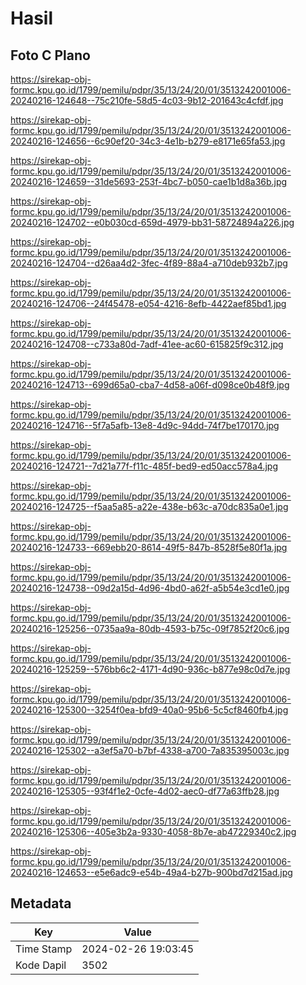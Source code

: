 # Hasil

## Foto C Plano

https://sirekap-obj-formc.kpu.go.id/1799/pemilu/pdpr/35/13/24/20/01/3513242001006-20240216-124648--75c210fe-58d5-4c03-9b12-201643c4cfdf.jpg

https://sirekap-obj-formc.kpu.go.id/1799/pemilu/pdpr/35/13/24/20/01/3513242001006-20240216-124656--6c90ef20-34c3-4e1b-b279-e8171e65fa53.jpg

https://sirekap-obj-formc.kpu.go.id/1799/pemilu/pdpr/35/13/24/20/01/3513242001006-20240216-124659--31de5693-253f-4bc7-b050-cae1b1d8a36b.jpg

https://sirekap-obj-formc.kpu.go.id/1799/pemilu/pdpr/35/13/24/20/01/3513242001006-20240216-124702--e0b030cd-659d-4979-bb31-58724894a226.jpg

https://sirekap-obj-formc.kpu.go.id/1799/pemilu/pdpr/35/13/24/20/01/3513242001006-20240216-124704--d26aa4d2-3fec-4f89-88a4-a710deb932b7.jpg

https://sirekap-obj-formc.kpu.go.id/1799/pemilu/pdpr/35/13/24/20/01/3513242001006-20240216-124706--24f45478-e054-4216-8efb-4422aef85bd1.jpg

https://sirekap-obj-formc.kpu.go.id/1799/pemilu/pdpr/35/13/24/20/01/3513242001006-20240216-124708--c733a80d-7adf-41ee-ac60-615825f9c312.jpg

https://sirekap-obj-formc.kpu.go.id/1799/pemilu/pdpr/35/13/24/20/01/3513242001006-20240216-124713--699d65a0-cba7-4d58-a06f-d098ce0b48f9.jpg

https://sirekap-obj-formc.kpu.go.id/1799/pemilu/pdpr/35/13/24/20/01/3513242001006-20240216-124716--5f7a5afb-13e8-4d9c-94dd-74f7be170170.jpg

https://sirekap-obj-formc.kpu.go.id/1799/pemilu/pdpr/35/13/24/20/01/3513242001006-20240216-124721--7d21a77f-f11c-485f-bed9-ed50acc578a4.jpg

https://sirekap-obj-formc.kpu.go.id/1799/pemilu/pdpr/35/13/24/20/01/3513242001006-20240216-124725--f5aa5a85-a22e-438e-b63c-a70dc835a0e1.jpg

https://sirekap-obj-formc.kpu.go.id/1799/pemilu/pdpr/35/13/24/20/01/3513242001006-20240216-124733--669ebb20-8614-49f5-847b-8528f5e80f1a.jpg

https://sirekap-obj-formc.kpu.go.id/1799/pemilu/pdpr/35/13/24/20/01/3513242001006-20240216-124738--09d2a15d-4d96-4bd0-a62f-a5b54e3cd1e0.jpg

https://sirekap-obj-formc.kpu.go.id/1799/pemilu/pdpr/35/13/24/20/01/3513242001006-20240216-125256--0735aa9a-80db-4593-b75c-09f7852f20c6.jpg

https://sirekap-obj-formc.kpu.go.id/1799/pemilu/pdpr/35/13/24/20/01/3513242001006-20240216-125259--576bb6c2-4171-4d90-936c-b877e98c0d7e.jpg

https://sirekap-obj-formc.kpu.go.id/1799/pemilu/pdpr/35/13/24/20/01/3513242001006-20240216-125300--3254f0ea-bfd9-40a0-95b6-5c5cf8460fb4.jpg

https://sirekap-obj-formc.kpu.go.id/1799/pemilu/pdpr/35/13/24/20/01/3513242001006-20240216-125302--a3ef5a70-b7bf-4338-a700-7a835395003c.jpg

https://sirekap-obj-formc.kpu.go.id/1799/pemilu/pdpr/35/13/24/20/01/3513242001006-20240216-125305--93f4f1e2-0cfe-4d02-aec0-df77a63ffb28.jpg

https://sirekap-obj-formc.kpu.go.id/1799/pemilu/pdpr/35/13/24/20/01/3513242001006-20240216-125306--405e3b2a-9330-4058-8b7e-ab47229340c2.jpg

https://sirekap-obj-formc.kpu.go.id/1799/pemilu/pdpr/35/13/24/20/01/3513242001006-20240216-124653--e5e6adc9-e54b-49a4-b27b-900bd7d215ad.jpg


## Metadata

| Key        | Value               |
| ---------- | ------------------- |
| Time Stamp | 2024-02-26 19:03:45 |
| Kode Dapil | 3502                |



